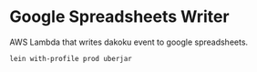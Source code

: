 # Google Spreadsheets Writer

AWS Lambda that writes dakoku event to google spreadsheets.

```
lein with-profile prod uberjar
```
